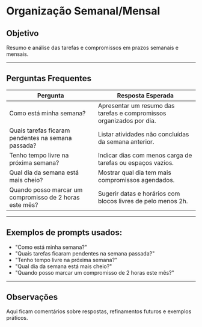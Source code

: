 # Organização Semanal/Mensal

## Objetivo
Resumo e análise das tarefas e compromissos em prazos semanais e mensais.

---

## Perguntas Frequentes

| Pergunta                                      | Resposta Esperada                                                  |
|-----------------------------------------------|------------------------------------------------------------------|
| Como está minha semana?                        | Apresentar um resumo das tarefas e compromissos organizados por dia. |
| Quais tarefas ficaram pendentes na semana passada? | Listar atividades não concluídas da semana anterior.             |
| Tenho tempo livre na próxima semana?          | Indicar dias com menos carga de tarefas ou espaços vazios.       |
| Qual dia da semana está mais cheio?           | Mostrar qual dia tem mais compromissos agendados.                |
| Quando posso marcar um compromisso de 2 horas este mês? | Sugerir datas e horários com blocos livres de pelo menos 2h.     |

---

## Exemplos de prompts usados:

- "Como está minha semana?"
- "Quais tarefas ficaram pendentes na semana passada?"
- "Tenho tempo livre na próxima semana?"
- "Qual dia da semana está mais cheio?"
- "Quando posso marcar um compromisso de 2 horas este mês?"

---

## Observações
Aqui ficam comentários sobre respostas, refinamentos futuros e exemplos práticos.
